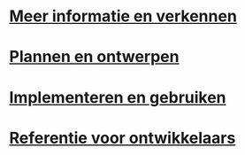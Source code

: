 # [Meer informatie en verkennen](/understand-explore/microsoft-identity-manager-2016.md)
# [Plannen en ontwerpen](/plan-design/microsoft-identity-manager-2016-supported-platforms.md)
# [Implementeren en gebruiken](/deploy-use/microsoft-identity-manager-deploy.md)
# [Referentie voor ontwikkelaars](/reference/microsoft-identity-manager-2016-developer-reference.md)


<!--HONumber=Apr16_HO4-->


